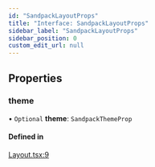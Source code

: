 ```yaml
---
id: "SandpackLayoutProps"
title: "Interface: SandpackLayoutProps"
sidebar_label: "SandpackLayoutProps"
sidebar_position: 0
custom_edit_url: null
---
```


## Properties

### theme

• `Optional` **theme**: `SandpackThemeProp`

#### Defined in

[Layout.tsx:9](https://github.com/codesandbox/sandpack/blob/eca3fa8/sandpack-react/src/common/Layout.tsx#L9)
